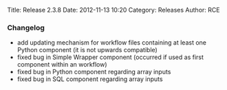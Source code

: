 Title: Release 2.3.8
Date: 2012-11-13 10:20
Category: Releases
Author: RCE


### Changelog

* add updating mechanism for workflow files containing at least one Python component (it is not upwards compatible)
* fixed bug in Simple Wrapper component (occurred if used as first component within an workflow)
* fixed bug in Python component regarding array inputs
* fixed bug in SQL component regarding array inputs 